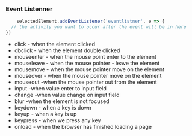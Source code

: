 ### Event Listenner
```js
    selectedElement.addEventListener('eventlistner', e => {
  // the activity you want to occur after the event will be in here
})
```
-   click - when the element clicked
-   dbclick - when the element double clicked
-   mouseenter - when the mouse point enter to the element
-   mouseleave - when the mouse pointer -   leave the element
-   mousemove - when the mouse pointer move on the element
-   mouseover - when the mouse pointer move on the element
-   mouseout -when the mouse pointer out from the element
-   input -when value enter to input field
-   change -when value change on input field
-   blur -when the element is not focused
-   keydown - when a key is down
-   keyup - when a key is up
-   keypress - when we press any key
-   onload - when the browser has finished loading a page
